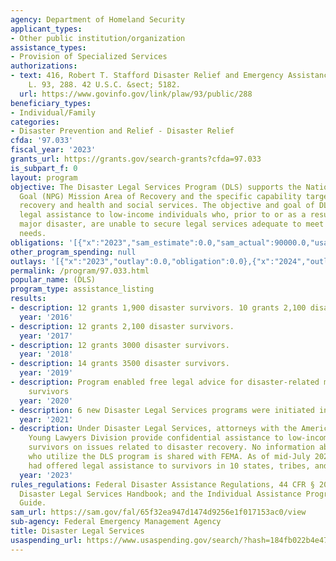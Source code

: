 ```yaml
---
agency: Department of Homeland Security
applicant_types:
- Other public institution/organization
assistance_types:
- Provision of Specialized Services
authorizations:
- text: 416, Robert T. Stafford Disaster Relief and Emergency Assistance Act. Pub.
    L. 93, 288. 42 U.S.C. &sect; 5182.
  url: https://www.govinfo.gov/link/plaw/93/public/288
beneficiary_types:
- Individual/Family
categories:
- Disaster Prevention and Relief - Disaster Relief
cfda: '97.033'
fiscal_year: '2023'
grants_url: https://grants.gov/search-grants?cfda=97.033
is_subpart_f: 0
layout: program
objective: The Disaster Legal Services Program (DLS) supports the National Preparedness
  Goal (NPG) Mission Area of Recovery and the specific capability targets of economic
  recovery and health and social services. The objective and goal of DLS is to  provide
  legal assistance to low-income individuals who, prior to or as a result of a presidentially-declared
  major disaster, are unable to secure legal services adequate to meet their disaster-related
  needs.
obligations: '[{"x":"2023","sam_estimate":0.0,"sam_actual":90000.0,"usa_spending_actual":0.0},{"x":"2024","sam_estimate":0.0,"sam_actual":100000.0,"usa_spending_actual":0.0},{"x":"2025","sam_estimate":0.0,"sam_actual":0.0,"usa_spending_actual":0.0}]'
other_program_spending: null
outlays: '[{"x":"2023","outlay":0.0,"obligation":0.0},{"x":"2024","outlay":0.0,"obligation":0.0},{"x":"2025","outlay":0.0,"obligation":0.0}]'
permalink: /program/97.033.html
popular_name: (DLS)
program_type: assistance_listing
results:
- description: 12 grants 1,900 disaster survivors. 10 grants 2,100 disaster survivors.
  year: '2016'
- description: 12 grants 2,100 disaster survivors.
  year: '2017'
- description: 12 grants 3000 disaster survivors.
  year: '2018'
- description: 14 grants 3500 disaster survivors.
  year: '2019'
- description: Program enabled free legal advice for disaster-related matters to disaster
    survivors
  year: '2020'
- description: 6 new Disaster Legal Services programs were initiated in FY2021.
  year: '2021'
- description: Under Disaster Legal Services, attorneys with the American Bar Association’s
    Young Lawyers Division provide confidential assistance to low-income disaster
    survivors on issues related to disaster recovery. No information about survivors
    who utilize the DLS program is shared with FEMA. As of mid-July 2023, 11 DLS programs
    had offered legal assistance to survivors in 10 states, tribes, and territories.
  year: '2023'
rules_regulations: Federal Disaster Assistance Regulations, 44 CFR § 206.164; and
  Disaster Legal Services Handbook; and the Individual Assistance Program and Policy
  Guide.
sam_url: https://sam.gov/fal/65f32ea947d1474d9256e1f017153ac0/view
sub-agency: Federal Emergency Management Agency
title: Disaster Legal Services
usaspending_url: https://www.usaspending.gov/search/?hash=184fb022b4e479be8c7c24382e98cd91
---
```

